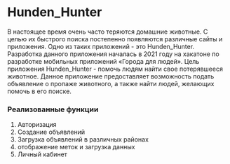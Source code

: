 # Hunden_Hunter
В настоящее время очень часто теряются домашние животные. С целью их быстрого поиска постепенно появляются различные сайты и приложения. 
Одно из таких приложений - это Hunden_Hunter. Разработка данного приложения началась в 2021 году на хакатоне по разработке мобильных приложений «Города для людей». Цель приложения Hunden_Hunter - помочь людям найти свое потерявшееся животное.
Данное приложение предоставляет возможность подать объявление о пропаже животного, а также найти людей, желающих помочь в его поиске.
### Реализованные функции
1. Авторизация
2. Создание объявлений
3. Загрузка объявлений в различных районах
4. отображение меток и загрузка данных
5. Личный кабинет
